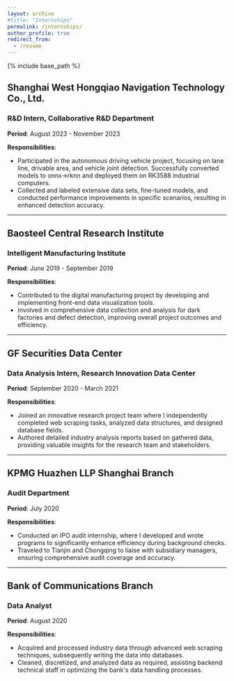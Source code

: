 ```yaml
---
layout: archive
#title: "Internships"
permalink: /internships/
author_profile: true
redirect_from:
  - /resume
---
```

{% include base_path %}
## Shanghai West Hongqiao Navigation Technology Co., Ltd.
### R&D Intern, Collaborative R&D Department
**Period**: August 2023 - November 2023

**Responsibilities**:
- Participated in the autonomous driving vehicle project, focusing on lane line, drivable area, and vehicle joint detection. Successfully converted models to onnx->rknn and deployed them on RK3588 industrial computers.
- Collected and labeled extensive data sets, fine-tuned models, and conducted performance improvements in specific scenarios, resulting in enhanced detection accuracy.

---

## Baosteel Central Research Institute
### Intelligent Manufacturing Institute
**Period**: June 2019 - September 2019

**Responsibilities**:
- Contributed to the digital manufacturing project by developing and implementing front-end data visualization tools.
- Involved in comprehensive data collection and analysis for dark factories and defect detection, improving overall project outcomes and efficiency.

---

## GF Securities Data Center
### Data Analysis Intern, Research Innovation Data Center
**Period**: September 2020 - March 2021

**Responsibilities**:
- Joined an innovative research project team where I independently completed web scraping tasks, analyzed data structures, and designed database fields.
- Authored detailed industry analysis reports based on gathered data, providing valuable insights for the research team and stakeholders.

---

## KPMG Huazhen LLP Shanghai Branch
### Audit Department
**Period**: July 2020

**Responsibilities**:
- Conducted an IPO audit internship, where I developed and wrote programs to significantly enhance efficiency during background checks.
- Traveled to Tianjin and Chongqing to liaise with subsidiary managers, ensuring comprehensive audit coverage and accuracy.

---

## Bank of Communications Branch
### Data Analyst
**Period**: August 2020

**Responsibilities**:
- Acquired and processed industry data through advanced web scraping techniques, subsequently writing the data into databases.
- Cleaned, discretized, and analyzed data as required, assisting backend technical staff in optimizing the bank's data handling processes.
